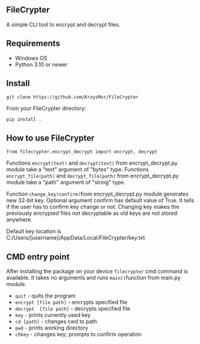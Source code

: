 
## FileCrypter

A simple CLI tool to encrypt and decrypt files.

## Requirements

 - Windows OS
 - Python 3.10 or newer

## Install

    git clone https://github.com/KrzysMur/FileCrypter

From your FileCrypter directory:

    pip install .

## How to use FileCrypter
		 

    from filecrypter.encrypt_decrypt import encrypt, decrypt

Functions `encrypt(text)` and `decrypt(text)` from encrypt_decrypt.py module take a "text" argument of "bytes" type.
Functions `encrypt_file(path)` and `decrypt_file(path)` from encrypt_decrypt.py module take a "path" argument of "string" type.

Function `change_key(confirm)`from encrypt_decrypt.py module generates new 32-bit key. Optional argument confirm has default value of True. It tells if the user has to confirm key change or not. Changing key makes the previously encrypted files not decryptable as old keys are not stored anywhere.

Default key location is C:/Users/[username]/AppData/Local/FileCrypter/key.txt



## CMD entry point

After installing the package on your device `filecrypter` cmd command is available. It takes no arguments and runs `main()`function from main.py module. 

 - `quit` - quits the program
 - `encrypt [file path]` - encrypts specified file
 - `decrypt  [file path]` - decrypts specified file
 - `key` - prints currently used key 
 - `cd [path]` - changes cwd to path
 - `pwd` - prints working directory
 - `chkey` - changes key; prompts to confirm operation